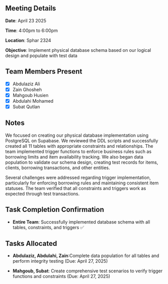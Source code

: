## Meeting Details

**Date**: April 23 2025

**Time**: 4:00pm to 6:00pm

**Location**: Sphar 2324

**Objective**: Implement physical database schema based on our logical design and populate with test data

## Team Members Present

- [x] Abdulaziz Ali
- [x] Zain Ghosheh
- [x] Mahgoub Husien
- [x] Abdulahi Mohamed
- [x] Subat Qutlan

## Notes

We focused on creating our physical database implementation using PostgreSQL on Supabase. We reviewed the DDL scripts and successfully created all 11 tables with appropriate constraints and relationships. The team implemented trigger functions to enforce business rules such as borrowing limits and item availability tracking. We also began data population to validate our schema design, creating test records for items, clients, borrowing transactions, and other entities.

Several challenges were addressed regarding trigger implementation, particularly for enforcing borrowing rules and maintaining consistent item statuses. The team verified that all constraints and triggers work as expected through test transactions.

## Task Completion Confirmation

- **Entire Team**: Successfully implemented database schema with all tables, constraints, and triggers ✅

## Tasks Allocated

- **Abdulaziz, Abdulahi, Zain**:Complete data population for all tables and perform integrity testing (Due: April 27, 2025)

- **Mahgoub, Subat**: Create comprehensive test scenarios to verify trigger functions and constraints (Due: April 27, 2025)
